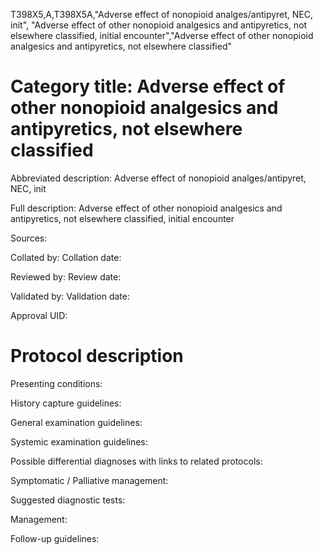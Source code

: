 T398X5,A,T398X5A,"Adverse effect of nonopioid analges/antipyret, NEC, init", "Adverse effect of other nonopioid analgesics and antipyretics, not elsewhere classified, initial encounter","Adverse effect of other nonopioid analgesics and antipyretics, not elsewhere classified"
# Category title: Adverse effect of other nonopioid analgesics and antipyretics, not elsewhere classified

Abbreviated description: Adverse effect of nonopioid analges/antipyret, NEC, init

Full description: Adverse effect of other nonopioid analgesics and antipyretics, not elsewhere classified, initial encounter

Sources:

Collated by:
Collation date:

Reviewed by:
Review date:

Validated by:
Validation date:

Approval UID:

# Protocol description

Presenting conditions:

History capture guidelines:

General examination guidelines:

Systemic examination guidelines:

Possible differential diagnoses with links to related protocols:

Symptomatic / Palliative management:

Suggested diagnostic tests:

Management:

Follow-up guidelines:
